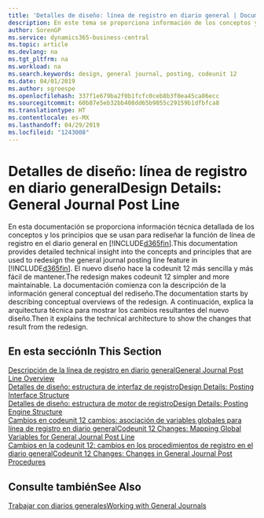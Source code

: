 ```yaml
---
title: 'Detalles de diseño: línea de registro en diario general | Documentos de Microsoft'
description: En este tema se proporciona información de los conceptos y los principios que se usan para rediseñar la función de línea de registro en el diario general en Business Central.
author: SorenGP
ms.service: dynamics365-business-central
ms.topic: article
ms.devlang: na
ms.tgt_pltfrm: na
ms.workload: na
ms.search.keywords: design, general journal, posting, codeunit 12
ms.date: 04/01/2019
ms.author: sgroespe
ms.openlocfilehash: 337f1e679ba2f0b1fcfc0ceb8b3f0ea45ca86ecc
ms.sourcegitcommit: 60b87e5eb32bb408dd65b9855c29159b1dfbfca8
ms.translationtype: HT
ms.contentlocale: es-MX
ms.lasthandoff: 04/29/2019
ms.locfileid: "1243008"
---
```

# <a name="design-details-general-journal-post-line"></a><span data-ttu-id="bcc72-103">Detalles de diseño: línea de registro en diario general</span><span class="sxs-lookup"><span data-stu-id="bcc72-103">Design Details: General Journal Post Line</span></span>
<span data-ttu-id="bcc72-104">En esta documentación se proporciona información técnica detallada de los conceptos y los principios que se usan para rediseñar la función de línea de registro en el diario general en [!INCLUDE[d365fin](includes/d365fin_md.md)].</span><span class="sxs-lookup"><span data-stu-id="bcc72-104">This documentation provides detailed technical insight into the concepts and principles that are used to redesign the general journal posting line feature in [!INCLUDE[d365fin](includes/d365fin_md.md)].</span></span> <span data-ttu-id="bcc72-105">El nuevo diseño hace la codeunit 12 más sencilla y más fácil de mantener.</span><span class="sxs-lookup"><span data-stu-id="bcc72-105">The redesign makes codeunit 12 simpler and more maintainable.</span></span> <span data-ttu-id="bcc72-106">La documentación comienza con la descripción de la información general conceptual del rediseño.</span><span class="sxs-lookup"><span data-stu-id="bcc72-106">The documentation starts by describing conceptual overviews of the redesign.</span></span> <span data-ttu-id="bcc72-107">A continuación, explica la arquitectura técnica para mostrar los cambios resultantes del nuevo diseño.</span><span class="sxs-lookup"><span data-stu-id="bcc72-107">Then it explains the technical architecture to show the changes that result from the redesign.</span></span>  

## <a name="in-this-section"></a><span data-ttu-id="bcc72-108">En esta sección</span><span class="sxs-lookup"><span data-stu-id="bcc72-108">In This Section</span></span>  
[<span data-ttu-id="bcc72-109">Descripción de la línea de registro en diario general</span><span class="sxs-lookup"><span data-stu-id="bcc72-109">General Journal Post Line Overview</span></span>](design-details-general-journal-post-line-overview.md)  
[<span data-ttu-id="bcc72-110">Detalles de diseño: estructura de interfaz de registro</span><span class="sxs-lookup"><span data-stu-id="bcc72-110">Design Details: Posting Interface Structure</span></span>](design-details-posting-interface-structure.md)  
[<span data-ttu-id="bcc72-111">Detalles de diseño: estructura de motor de registro</span><span class="sxs-lookup"><span data-stu-id="bcc72-111">Design Details: Posting Engine Structure</span></span>](design-details-posting-engine-structure.md)  
[<span data-ttu-id="bcc72-112">Cambios en codeunit 12 cambios: asociación de variables globales para línea de registro en diario general</span><span class="sxs-lookup"><span data-stu-id="bcc72-112">Codeunit 12 Changes: Mapping Global Variables for General Journal Post Line</span></span>](design-details-codeunit-12-changes-mapping-global-variables-for-general-journal-post-line.md)  
[<span data-ttu-id="bcc72-113">Cambios en la codeunit 12: cambios en los procedimientos de registro en el diario general</span><span class="sxs-lookup"><span data-stu-id="bcc72-113">Codeunit 12 Changes: Changes in General Journal Post Procedures</span></span>](design-details-codeunit-12-changes-changes-in-general-journal-post-procedures.md)  

## <a name="see-also"></a><span data-ttu-id="bcc72-114">Consulte también</span><span class="sxs-lookup"><span data-stu-id="bcc72-114">See Also</span></span>  
[<span data-ttu-id="bcc72-115">Trabajar con diarios generales</span><span class="sxs-lookup"><span data-stu-id="bcc72-115">Working with General Journals</span></span>](ui-work-general-journals.md)
